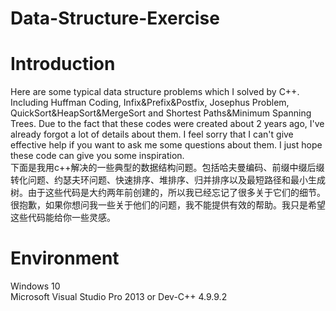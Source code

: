 # Data-Structure-Exercise  
# Introduction  
Here are some typical data structure problems which I solved by C++. Including Huffman Coding, Infix&Prefix&Postfix, Josephus Problem, QuickSort&HeapSort&MergeSort and Shortest Paths&Minimum Spanning Trees. Due to the fact that these codes were created about 2 years ago, I've already forgot a lot of details about them. I feel sorry that I can't give effective help if you want to ask me some questions about them. I just hope these code can give you some inspiration.  
下面是我用c++解决的一些典型的数据结构问题。包括哈夫曼编码、前缀中缀后缀转化问题、约瑟夫环问题、快速排序、堆排序、归并排序以及最短路径和最小生成树。由于这些代码是大约两年前创建的，所以我已经忘记了很多关于它们的细节。很抱歉，如果你想问我一些关于他们的问题，我不能提供有效的帮助。我只是希望这些代码能给你一些灵感。  
# Environment  
Windows 10  
Microsoft Visual Studio Pro 2013 or Dev-C++ 4.9.9.2  
